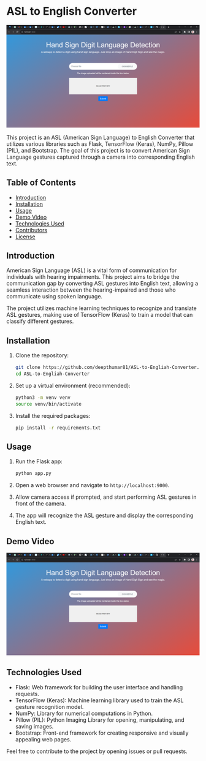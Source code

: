 # ASL to English Converter

![ASL-to-English-Converter](Screenshots\Demo_image.png)

This project is an ASL (American Sign Language) to English Converter that utilizes various libraries such as Flask, TensorFlow (Keras), NumPy, Pillow (PIL), and Bootstrap. The goal of this project is to convert American Sign Language gestures captured through a camera into corresponding English text.

## Table of Contents

- [Introduction](#introduction)
- [Installation](#installation)
- [Usage](#usage)
- [Demo Video](#demo-video)
- [Technologies Used](#technologies-used)
- [Contributors](#contributors)
- [License](#license)

## Introduction

American Sign Language (ASL) is a vital form of communication for individuals with hearing impairments. This project aims to bridge the communication gap by converting ASL gestures into English text, allowing a seamless interaction between the hearing-impaired and those who communicate using spoken language.

The project utilizes machine learning techniques to recognize and translate ASL gestures, making use of TensorFlow (Keras) to train a model that can classify different gestures.

## Installation

1. Clone the repository:
   ```bash
   git clone https://github.com/deepthumar81/ASL-to-Engliah-Converter.git
   cd ASL-to-Engliah-Converter
   ```

2. Set up a virtual environment (recommended):
   ```bash
   python3 -m venv venv
   source venv/bin/activate
   ```

3. Install the required packages:
   ```bash
   pip install -r requirements.txt
   ```

## Usage

1. Run the Flask app:
   ```bash
   python app.py
   ```

2. Open a web browser and navigate to `http://localhost:9000`.

3. Allow camera access if prompted, and start performing ASL gestures in front of the camera.

4. The app will recognize the ASL gesture and display the corresponding English text.

## Demo Video

[![ASL-to-English-Converter Demo](Screenshots\Demo_image.png)](https://www.youtube.com/watch?v=yourvideoid)

## Technologies Used

- Flask: Web framework for building the user interface and handling requests.
- TensorFlow (Keras): Machine learning library used to train the ASL gesture recognition model.
- NumPy: Library for numerical computations in Python.
- Pillow (PIL): Python Imaging Library for opening, manipulating, and saving images.
- Bootstrap: Front-end framework for creating responsive and visually appealing web pages.

Feel free to contribute to the project by opening issues or pull requests.

